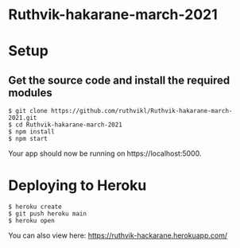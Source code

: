 # Ruthvik-hakarane-march-2021


# Setup
## Get the source code and install the required modules
```
$ git clone https://github.com/ruthvikl/Ruthvik-hakarane-march-2021.git
$ cd Ruthvik-hakarane-march-2021
$ npm install
$ npm start
```
Your app should now be running on https://localhost:5000.

# Deploying to Heroku

```
$ heroku create
$ git push heroku main
$ heroku open
```

You can also view here: https://ruthvik-hackarane.herokuapp.com/
